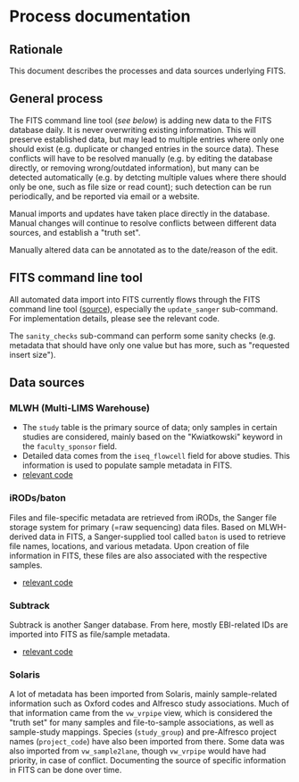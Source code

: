 # Process documentation

## Rationale
This document describes the processes and data sources underlying FITS.

## General process
The FITS command line tool (_see below_) is adding new data to the FITS database daily. It is never overwriting existing information. This will preserve established data, but may lead to multiple entries where only one should exist (e.g. duplicate or changed entries in the source data). These conflicts will have to be resolved manually (e.g. by editing the database directly, or removing wrong/outdated information), but many can be detected automatically (e.g. by detcting multiple values where there should only be one, such as file size or read count); such detection can be run periodically, and be reported via email or a website.

Manual imports and updates have taken place directly in the database. Manual changes will continue to resolve conflicts between different data sources, and establish a "truth set". 

Manually altered data can be annotated as to the date/reason of the edit.

## FITS command line tool
All automated data import into FITS currently flows through the FITS command line tool ([source](https://github.com/wtsi-team112/fits/tree/master/src)), especially the `update_sanger` sub-command. For implementation details, please see the relevant code.

The `sanity_checks` sub-command can perform some sanity checks (e.g. metadata that should have only one value but has more, such as "requested insert size").

## Data sources
### MLWH (Multi-LIMS Warehouse)
* The `study` table is the primary source of data; only samples in certain studies are considered, mainly based on the "Kwiatkowski" keyword in the `faculty_sponsor` field.
* Detailed data comes from the `iseq_flowcell` field for above studies. This information is used to populate sample metadata in FITS.
* [relevant code](https://github.com/malariagen/fits/blob/master/src/update_sanger.cpp)

### iRODs/baton
Files and file-specific metadata are retrieved from iRODs, the Sanger file storage system for primary (=raw sequencing) data files.
Based on MLWH-derived data in FITS, a Sanger-supplied tool called `baton` is used to retrieve file names, locations, and various metadata.
Upon creation of file information in FITS, these files are also associated with the respective samples.
* [relevant code](https://github.com/malariagen/fits/blob/master/src/update_sanger.cpp)

### Subtrack
Subtrack is another Sanger database. From here, mostly EBI-related IDs are imported into FITS as file/sample metadata.
* [relevant code](https://github.com/malariagen/fits/blob/master/src/update_sanger.cpp)

### Solaris
A lot of metadata has been imported from Solaris, mainly sample-related information such as Oxford codes and Alfresco study associations. Much of that information came from the `vw_vrpipe` view, which is considered the "truth set" for many samples and file-to-sample associations, as well as sample-study mappings.
Species (`study_group`) and pre-Alfresco project names (`project_code`) have also been imported from there.
Some data was also imported from `vw_sample2lane`, though `vw_vrpipe` would have had priority, in case of conflict.
Documenting the source of specific information in FITS can be done over time.
